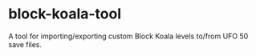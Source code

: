 # block-koala-tool
A tool for importing/exporting custom Block Koala levels to/from UFO 50 save files.
